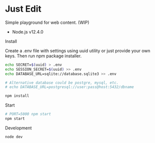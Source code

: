 # Just Edit

Simple playground for web content. (WIP)

* Node.js v12.4.0

Install

Create a .env file with settings using uuid utility or
just provide your own keys. Then run npm package installer.

```sh
echo SECRET=$(uuid) > .env
echo SESSION_SECRET=$(uuid) >> .env
echo DATABASE_URL=sqlite://database.sqlite3 >> .env

# Alternative database could be postgre, mysql, etc.
# echo DATABASE_URL=postgresql://user:pass@host:5432/dbname

npm install
```

Start

```sh
# PORT=5000 npm start
npm start
```

Development
```
node dev
```

